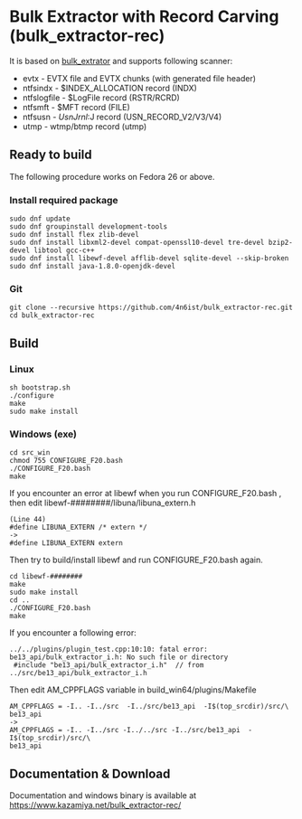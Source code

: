 # Bulk Extractor with Record Carving (bulk_extractor-rec)

It is based on [bulk_extrator](https://github.com/simsong/bulk_extractor) and supports following scanner: 

* evtx - EVTX file and EVTX chunks (with generated file header)
* ntfsindx - $INDEX_ALLOCATION record (INDX)
* ntfslogfile - $LogFile record (RSTR/RCRD)
* ntfsmft - $MFT record (FILE)
* ntfsusn - $UsnJrnl:$J record (USN_RECORD_V2/V3/V4) 
* utmp - wtmp/btmp record (utmp)

## Ready to build

The following procedure works on Fedora 26 or above.

### Install required package

```
sudo dnf update
sudo dnf groupinstall development-tools
sudo dnf install flex zlib-devel
sudo dnf install libxml2-devel compat-openssl10-devel tre-devel bzip2-devel libtool gcc-c++
sudo dnf install libewf-devel afflib-devel sqlite-devel --skip-broken
sudo dnf install java-1.8.0-openjdk-devel
```

### Git

```
git clone --recursive https://github.com/4n6ist/bulk_extractor-rec.git
cd bulk_extractor-rec
```

## Build

### Linux

```
sh bootstrap.sh
./configure
make
sudo make install
```

### Windows (exe)

```
cd src_win
chmod 755 CONFIGURE_F20.bash
./CONFIGURE_F20.bash
make
```

If you encounter an error at libewf when you run CONFIGURE_F20.bash , then edit libewf-########/libuna/libuna_extern.h

```
(Line 44)
#define LIBUNA_EXTERN /* extern */
->
#define LIBUNA_EXTERN extern
```

Then try to build/install libewf and run CONFIGURE_F20.bash again.

```
cd libewf-########
make
sudo make install
cd ..
./CONFIGURE_F20.bash
make
```

If you encounter a following error:

```
../../plugins/plugin_test.cpp:10:10: fatal error: be13_api/bulk_extractor_i.h: No such file or directory
 #include "be13_api/bulk_extractor_i.h"  // from ../src/be13_api/bulk_extractor_i.h
```

Then edit AM_CPPFLAGS variable in build_win64/plugins/Makefile

```
AM_CPPFLAGS = -I.. -I../src  -I../src/be13_api  -I$(top_srcdir)/src/\
be13_api
->
AM_CPPFLAGS = -I.. -I../src -I../../src -I../src/be13_api  -I$(top_srcdir)/src/\
be13_api
```


## Documentation & Download

Documentation and windows binary is available at https://www.kazamiya.net/bulk_extractor-rec/

